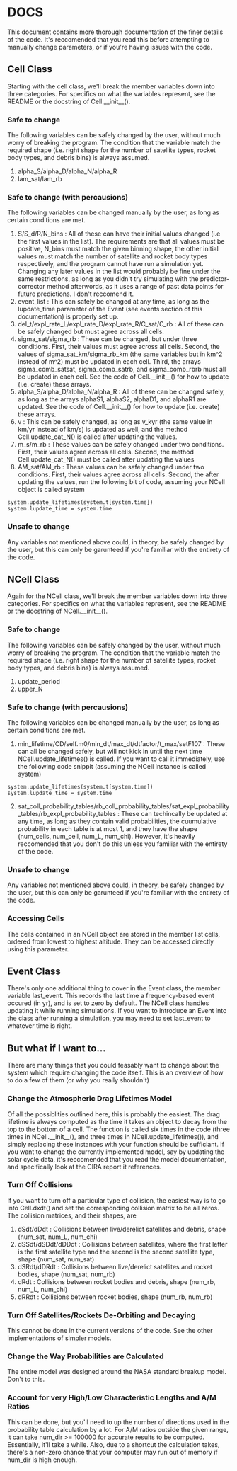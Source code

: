 # DOCS

This document contains more thorough documentation of the finer details of the code. It's reccomended that you read this before attempting to manually change parameters, or if you're having issues with the code.

## Cell Class

Starting with the cell class, we'll break the member variables down into three categories. For specifics on what the variables represent, see the README or the docstring of Cell.\_\_init\_\_().

### Safe to change
The following variables can be safely changed by the user, without much worry of breaking the program. The condition that the variable match the required shape (i.e. right shape for the number of satellite types, rocket body types, and debris bins) is always assumed.

1) alpha_S/alpha_D/alpha_N/alpha_R
2) lam_sat/lam_rb

### Safe to change (with percausions)
The following variables can be changed manually by the user, as long as certain conditions are met.

1) S/S_d/R/N_bins : All of these can have their initial values changed (i.e the first values in the list). The requirements are that all values must be positive, N_bins must match the given binning shape, the other initial values must match the number of satellite and rocket body types respectively, and the program cannot have run a simulation yet. Changing any later values in the list would probably be fine under the same restrictions, as long as you didn't try simulating with the predictor-corrector method afterwords, as it uses a range of past data points for future predictions. I don't reccomend it.
2) event_list : This can safely be changed at any time, as long as the lupdate_time parameter of the Event (see events section of this documentation) is properly set up.
3) del_t/expl_rate_L/expl_rate_D/expl_rate_R/C_sat/C_rb : All of these can be safely changed but must agree across all cells.
4) sigma_sat/sigma_rb : These can be changed, but under three conditions. First, their values must agree across all cells. Second, the values of sigma_sat_km/sigma_rb_km (the same variables but in km^2 instead of m^2) must be updated in each cell. Third, the arrays sigma_comb_satsat, sigma_comb_satrb, and sigma_comb_rbrb must all be updated in each cell. See the code of Cell.\_\_init\_\_() for how to update (i.e. create) these arrays.
5) alpha_S/alpha_D/alpha_N/alpha_R : All of these can be changed safely, as long as the arrays alphaS1, alphaS2, alphaD1, and alphaR1 are updated. See the code of Cell.\_\_init\_\_() for how to update (i.e. create) these arrays.
6) v : This can be safely changed, as long as v_kyr (the same value in km/yr instead of km/s) is updated as well, and the method Cell.update_cat_N() is called after updating the values.
7) m_s/m_rb : These values can be safely changed under two conditions. First, their values agree across all cells. Second, the method Cell.update_cat_N() must be called after updating the values
8) AM_sat/AM_rb : These values can be safely changed under two conditions. First, their values agree across all cells. Second, the after updating the values, run the following bit of code, assuming your NCell object is called system
```Python3
system.update_lifetimes(system.t[system.time])
system.lupdate_time = system.time
```

### Unsafe to change
Any variables not mentioned above could, in theory, be safely changed by the user, but this can only be garunteed if you're familiar with the entirety of the code.

## NCell Class

Again for the NCell class, we'll break the member variables down into three categories. For specifics on what the variables represent, see the README or the docstring of NCell.\_\_init\_\_().

### Safe to change
The following variables can be safely changed by the user, without much worry of breaking the program. The condition that the variable match the required shape (i.e. right shape for the number of satellite types, rocket body types, and debris bins) is always assumed.

1) update_period
2) upper_N

### Safe to change (with percausions)
The following variables can be changed manually by the user, as long as certain conditions are met.

1) min_lifetime/CD/self.m0/min_dt/max_dt/dtfactor/t_max/setF107 : These can all be changed safely, but will not kick in until the next time NCell.update_lifetimes() is called. If you want to call it immediately, use the following code snippit (assuming the NCell instance is called system)
```Python3
system.update_lifetimes(system.t[system.time])
system.lupdate_time = system.time
```
2) sat_coll_probability_tables/rb_coll_probability_tables/sat_expl_probability_tables/rb_expl_probability_tables : These can techincally be updated at any time, as long as they contain valid probabilities, the cuumulative probability in each table is at most 1, and they have the shape (num_cells, num_cell, num_L, num_chi). However, it's heavily reccomended that you don't do this unless you familiar with the entirety of the code.

### Unsafe to change
Any variables not mentioned above could, in theory, be safely changed by the user, but this can only be garunteed if you're familiar with the entirety of the code.

### Accessing Cells
The cells contained in an NCell object are stored in the member list cells, ordered from lowest to highest altitude. They can be accessed directly using this parameter.

## Event Class
There's only one additional thing to cover in the Event class, the member variable last_event. This records the last time a frequency-based event occured (in yr), and is set to zero by default. The NCell class handles updating it while running simulations. If you want to introduce an Event into the class after running a simulation, you may need to set last_event to whatever time is right.

## But what if I want to...
There are many things that you could feasably want to change about the system which require changing the code itself. This is an overview of how to do a few of them (or why you really shouldn't)

### Change the Atmospheric Drag Lifetimes Model
Of all the possiblities outlined here, this is probably the easiest. The drag lifetime is always computed as the time it takes an object to decay from the top to the bottom of a cell. The function is called six times in the code (three times in NCell.\_\_init\_\_(), and three times in NCell.update_lifetimes()), and simply replacing these instances with your function should be sufficiant. If you want to change the currently implemented model, say by updating the solar cycle data, it's reccomended that you read the model documentation, and specifically look at the CIRA report it references.

### Turn Off Collisions
If you want to turn off a particular type of collision, the easiest way is to go into Cell.dxdt() and set the corresponding collision matrix to be all zeros. The collision matrices, and their shapes, are
1) dSdt/dDdt : Collisions between live/derelict satellites and debris, shape (num_sat, num_L, num_chi)
2) dSSdt/dSDdt/dDDdt : Collisions between satellites, where the first letter is the first satellite type and the second is the second satellite type, shape (num_sat, num_sat)
3) dSRdt/dDRdt : Collisions between live/derelict satellites and rocket bodies, shape (num_sat, num_rb)
4) dRdt : Collisions between rocket bodies and debris, shape (num_rb, num_L, num_chi)
5) dRRdt : Collisions between rocket bodies, shape (num_rb, num_rb)

### Turn Off Satellites/Rockets De-Orbiting and Decaying
This cannot be done in the current versions of the code. See the other implementations of simpler models.

### Change the Way Probabilities are Calculated
The entire model was designed around the NASA standard breakup model. Don't to this.

### Account for very High/Low Characteristic Lengths and A/M Ratios
This can be done, but you'll need to up the number of directions used in the probability table calculation by a lot. For A/M ratios outside the given range, it can take num_dir >= 100000 for accurate results to be computed. Essentially, it'll take a while. Also, due to a shortcut the calculation takes, there's a non-zero chance that your computer may run out of memory if num_dir is high enough.
